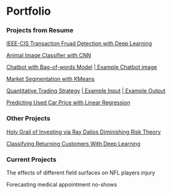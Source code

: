 # Portfolio


### Projects from Resume

[IEEE-CIS Transaction Fruad Detection with Deep Learning](https://jmp.sh/v/7x12UuWkswim0lvshL7p)

[Animal Image Classifier with CNN](https://jmp.sh/v/5Ca0gz2Ium3IkHk5WWQZ)

[Chatbot with Bag-of-words Model](https://jmp.sh/v/C4Qt0jcGj52Ias9iRBUt)
[| Example Chatbot image](https://jmp.sh/v/twz2npaugyQYydhraZe1)

[Market Segmentation with KMeans](https://jmp.sh/v/LeA9fflxc19NrluwGrlK)

[Quantitative Trading Strategy](https://jumpshare.com/v/sNirKWL8CkDvsWSDTkQT)
[| Example Input](https://jumpshare.com/v/UW3xJH8dwvOlJP0u8B05)
[| Example Output](https://jumpshare.com/v/OSV8w7RTuiUZlnM9rhG0)

[Predicting Used Car Price with Linear Regression](https://jmp.sh/v/SUq5z1lVM6RfIcN6Xep4)

### Other Projects

[Holy Grail of Investing via Ray Dalios Diminishing Risk Theory](https://jmp.sh/v/HXk2rJmJzJhPKrvOJb3E)

[Classifying Returning Customers With Deep Learning](https://github.com/dsk0203/dsk0203.github.io/blob/master/images/Classifying%20a%20previous%20customer%20as%20a%20potential%20return%20customer%20with%20TensorFlow.ipynb)

### Current Projects

The effects of different field surfaces on NFL players injury

Forecasting medical appointment no-shows

